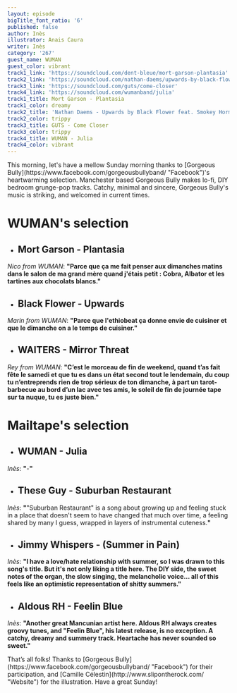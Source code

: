 ```yaml
---
layout: episode
bigTitle_font_ratio: '6'
published: false
author: Inès
illustrator: Anais Caura
writer: Inès
category: '267'
guest_name: WUMAN
guest_color: vibrant
track1_link: 'https://soundcloud.com/dent-bleue/mort-garson-plantasia'
track2_link: 'https://soundcloud.com/nathan-daems/upwards-by-black-flower-feat'
track3_link: 'https://soundcloud.com/guts/come-closer'
track4_link: 'https://soundcloud.com/wumanband/julia'
track1_title: Mort Garson - Plantasia
track1_color: dreamy
track2_title: 'Nathan Daems - Upwards by Black Flower feat. Smokey Hormel '
track2_color: trippy
track3_title: GUTS - Come Closer
track3_color: trippy
track4_title: WUMAN - Julia
track4_color: vibrant
---
```

<p id="introduction">This morning, let's have a mellow Sunday morning thanks to [Gorgeous Bully](https://www.facebook.com/gorgeousbullyband/ "Facebook")'s heartwarming selection.
Manchester based Gorgeous Bully makes lo-fi, DIY bedroom grunge-pop tracks. Catchy, minimal and sincere, Gorgeous Bully's music is striking, and welcomed in current times.</p>


# **WUMAN's selection**

+ ## Mort Garson - Plantasia
_Nico from WUMAN_: **"**Parce que ça me fait penser aux dimanches matins dans le salon de ma grand mère quand j'étais petit : Cobra, Albator et les tartines aux chocolats blancs.**"**

+ ## Black Flower - Upwards
_Marin from WUMAN_: **"**Parce que l'ethiobeat ça donne envie de cuisiner et que le dimanche on a le temps de cuisiner.**"**

+ ## WAITERS - Mirror Threat
_Rey from WUMAN_: **"**C’est le morceau de fin de weekend, quand t’as fait fête le samedi et que tu es dans un état second tout le lendemain, du coup tu n’entreprends rien de trop sérieux de ton dimanche, à part un tarot-barbecue au bord d’un lac avec tes amis, le soleil de fin de journée tape sur ta nuque, tu es juste bien.**"**



# Mailtape's selection

+ ## WUMAN - Julia
_Inès_: **"**-**"** 

+ ## These Guy - Suburban Restaurant
_Inès_: **"**"Suburban Restaurant" is a song about growing up and feeling stuck in a place that doesn't seem to have changed that much over time, a feeling shared by many I guess, wrapped in layers of instrumental cuteness.**"**

+ ## Jimmy Whispers - (Summer in Pain)
_Inès_: **"**I have a love/hate relationship with summer, so I was drawn to this song's title. But it's not only liking a title here. The DIY side, the sweet notes of the organ, the slow singing, the melancholic voice... all of this feels like an optimistic representation of shitty summers.**"**

+ ## Aldous RH - Feelin Blue
_Inès_: **"**Another great Mancunian artist here. Aldous RH always creates groovy tunes, and "Feelin Blue", his latest release, is no exception. A catchy, dreamy and summery track. Heartache has never sounded so sweet.**"**


<p id="outroduction">That’s all folks! Thanks to [Gorgeous Bully](https://www.facebook.com/gorgeousbullyband/ "Facebook") for their participation, and [Camille Célestin](http://www.slipontherock.com/ "Website") for the illustration. Have a great Sunday! </p>
